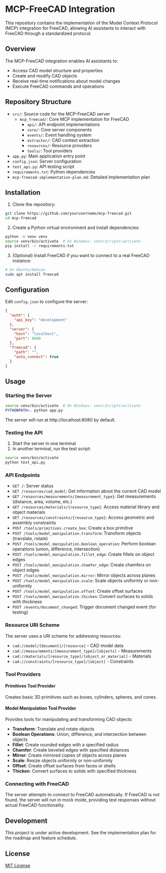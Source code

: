 # MCP-FreeCAD Integration

This repository contains the implementation of the Model Context Protocol (MCP) integration for FreeCAD, allowing AI assistants to interact with FreeCAD through a standardized protocol.

## Overview

The MCP-FreeCAD integration enables AI assistants to:
- Access CAD model structure and properties
- Create and modify CAD objects
- Receive real-time notifications about model changes
- Execute FreeCAD commands and operations

## Repository Structure

- `src/`: Source code for the MCP-FreeCAD server
  - `mcp_freecad/`: Core MCP implementation for FreeCAD
    - `api/`: API endpoint implementations
    - `core/`: Core server components
    - `events/`: Event handling system
    - `extractor/`: CAD context extraction
    - `resources/`: Resource providers
    - `tools/`: Tool providers
- `app.py`: Main application entry point
- `config.json`: Server configuration
- `test_api.py`: API testing script
- `requirements.txt`: Python dependencies
- `mcp-freecad-implementation-plan.md`: Detailed implementation plan

## Installation

1. Clone the repository:
```bash
git clone https://github.com/yourusername/mcp-freecad.git
cd mcp-freecad
```

2. Create a Python virtual environment and install dependencies:
```bash
python -m venv venv
source venv/bin/activate  # On Windows: venv\Scripts\activate
pip install -r requirements.txt
```

3. (Optional) Install FreeCAD if you want to connect to a real FreeCAD instance:
```bash
# On Ubuntu/Debian
sudo apt install freecad
```

## Configuration

Edit `config.json` to configure the server:
```json
{
  "auth": {
    "api_key": "development"
  },
  "server": {
    "host": "localhost",
    "port": 8080
  },
  "freecad": {
    "path": "",
    "auto_connect": true
  }
}
```

## Usage

### Starting the Server

```bash
source venv/bin/activate  # On Windows: venv\Scripts\activate
PYTHONPATH=. python app.py
```

The server will run at http://localhost:8080 by default.

### Testing the API

1. Start the server in one terminal
2. In another terminal, run the test script:
```bash
source venv/bin/activate
python test_api.py
```

### API Endpoints

- `GET /`: Server status
- `GET /resources/cad_model`: Get information about the current CAD model
- `GET /resources/measurements/{measurement_type}`: Get measurements (distance, area, volume, etc.)
- `GET /resources/materials/{resource_type}`: Access material library and object materials
- `GET /resources/constraints/{resource_type}`: Access geometric and assembly constraints
- `POST /tools/primitives.create_box`: Create a box primitive
- `POST /tools/model_manipulation.transform`: Transform objects (translate, rotate)
- `POST /tools/model_manipulation.boolean_operation`: Perform boolean operations (union, difference, intersection)
- `POST /tools/model_manipulation.fillet_edge`: Create fillets on object edges
- `POST /tools/model_manipulation.chamfer_edge`: Create chamfers on object edges
- `POST /tools/model_manipulation.mirror`: Mirror objects across planes
- `POST /tools/model_manipulation.scale`: Scale objects uniformly or non-uniformly
- `POST /tools/model_manipulation.offset`: Create offset surfaces
- `POST /tools/model_manipulation.thicken`: Convert surfaces to solids with thickness
- `POST /events/document_changed`: Trigger document changed event (for testing)

### Resource URI Scheme

The server uses a URI scheme for addressing resources:

- `cad://model/[document]/[resource]` - CAD model data
- `cad://measurements/[measurement_type]/[objects]` - Measurements
- `cad://materials/[resource_type]/[object_or_material]` - Materials
- `cad://constraints/[resource_type]/[object]` - Constraints

### Tool Providers

#### Primitives Tool Provider
Creates basic 3D primitives such as boxes, cylinders, spheres, and cones.

#### Model Manipulation Tool Provider
Provides tools for manipulating and transforming CAD objects:

- **Transform**: Translate and rotate objects
- **Boolean Operations**: Union, difference, and intersection between objects
- **Fillet**: Create rounded edges with a specified radius
- **Chamfer**: Create beveled edges with specified distances
- **Mirror**: Create mirrored copies of objects across planes
- **Scale**: Resize objects uniformly or non-uniformly
- **Offset**: Create offset surfaces from faces or shells
- **Thicken**: Convert surfaces to solids with specified thickness

### Connecting with FreeCAD

The server attempts to connect to FreeCAD automatically. If FreeCAD is not found, the server will run in mock mode, providing test responses without actual FreeCAD functionality.

## Development

This project is under active development. See the implementation plan for the roadmap and feature schedule.

## License

[MIT License](LICENSE)
